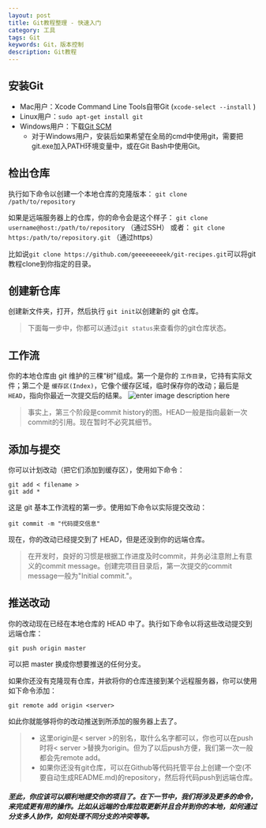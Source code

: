 ```yaml
---
layout: post
title: Git教程整理 - 快速入门
category: 工具
tags: Git
keywords: Git，版本控制
description: Git教程
---
```


安装Git
---------
 - Mac用户：Xcode Command Line Tools自带Git (`xcode-select --install` )
 - Linux用户：`sudo apt-get install git`
 - Windows用户：下载[Git SCM](git-for-windows.github.io)
	- 对于Windows用户，安装后如果希望在全局的cmd中使用git，需要把git.exe加入PATH环境变量中，或在Git Bash中使用Git。

检出仓库
----
执行如下命令以创建一个本地仓库的克隆版本：
`git clone /path/to/repository`

如果是远端服务器上的仓库，你的命令会是这个样子：
`git clone username@host:/path/to/repository` （通过SSH）
或者：
`git clone https:/path/to/repository.git` （通过https）

比如说`git clone https://github.com/geeeeeeeeek/git-recipes.git`可以将git教程clone到你指定的目录。

创建新仓库
--------
创建新文件夹，打开，然后执行 `git init`以创建新的 git 仓库。

> 下面每一步中，你都可以通过`git status`来查看你的git仓库状态。

工作流
---
你的本地仓库由 git 维护的三棵“树”组成。第一个是你的 `工作目录`，它持有实际文件；第二个是 `缓存区(Index)`，它像个缓存区域，临时保存你的改动；最后是 `HEAD`，指向你最近一次提交后的结果。
![enter image description here](http://www.bootcss.com/p/git-guide/img/trees.png)

> 事实上，第三个阶段是commit history的图。HEAD一般是指向最新一次commit的引用。现在暂时不必究其细节。

添加与提交
----
你可以计划改动（把它们添加到缓存区），使用如下命令：
```
git add < filename >
git add *
```
这是 git 基本工作流程的第一步。使用如下命令以实际提交改动：
```
git commit -m "代码提交信息"
```
现在，你的改动已经提交到了 HEAD，但是还没到你的远端仓库。

> 在开发时，良好的习惯是根据工作进度及时commit，并务必注意附上有意义的commit message。创建完项目目录后，第一次提交的commit message一般为"Initial commit."。

推送改动
---
你的改动现在已经在本地仓库的 HEAD 中了。执行如下命令以将这些改动提交到远端仓库：
```
git push origin master
```
可以把 master 换成你想要推送的任何分支。 

如果你还没有克隆现有仓库，并欲将你的仓库连接到某个远程服务器，你可以使用如下命令添加：
```
git remote add origin <server>
```
如此你就能够将你的改动推送到所添加的服务器上去了。

>  - 这里origin是< server >的别名，取什么名字都可以，你也可以在push时将< server >替换为origin。但为了以后push方便，我们第一次一般都会先remote add。
>  - 如果你还没有git仓库，可以在Github等代码托管平台上创建一个空(不要自动生成README.md)的repository，然后将代码push到远端仓库。

##### 至此，你应该可以顺利地提交你的项目了。在下一节中，我们将涉及更多的命令，来完成更有用的操作。比如从远端的仓库拉取更新并且合并到你的本地，如何通过分支多人协作，如何处理不同分支的冲突等等。
